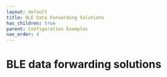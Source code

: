 ```yaml
---
layout: default
title: BLE Data Forwarding Solutions
has_children: true
parent: Configuration Examples
nav_order: 4
---
```


# BLE data forwarding solutions